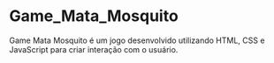 # Game_Mata_Mosquito
Game Mata Mosquito é um jogo desenvolvido utilizando HTML, CSS e JavaScript para criar interação com o usuário.
